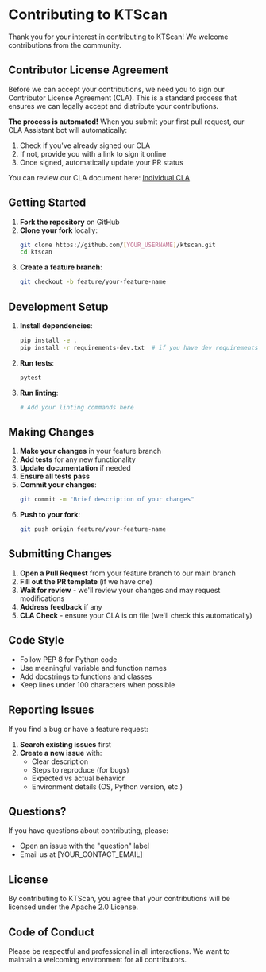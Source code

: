 # Contributing to KTScan

Thank you for your interest in contributing to KTScan! We welcome contributions from the community.

## Contributor License Agreement

Before we can accept your contributions, we need you to sign our Contributor License Agreement (CLA). This is a standard process that ensures we can legally accept and distribute your contributions.

**The process is automated!** When you submit your first pull request, our CLA Assistant bot will automatically:
1. Check if you've already signed our CLA
2. If not, provide you with a link to sign it online
3. Once signed, automatically update your PR status

You can review our CLA document here: [Individual CLA](https://gist.github.com/SOcr4t3s/dc91a5772f07885686ee156f45972f2a)

## Getting Started

1. **Fork the repository** on GitHub
2. **Clone your fork** locally:
   ```bash
   git clone https://github.com/[YOUR_USERNAME]/ktscan.git
   cd ktscan
   ```
3. **Create a feature branch**:
   ```bash
   git checkout -b feature/your-feature-name
   ```

## Development Setup

1. **Install dependencies**:
   ```bash
   pip install -e .
   pip install -r requirements-dev.txt  # if you have dev requirements
   ```

2. **Run tests**:
   ```bash
   pytest
   ```

3. **Run linting**:
   ```bash
   # Add your linting commands here
   ```

## Making Changes

1. **Make your changes** in your feature branch
2. **Add tests** for any new functionality
3. **Update documentation** if needed
4. **Ensure all tests pass**
5. **Commit your changes**:
   ```bash
   git commit -m "Brief description of your changes"
   ```
6. **Push to your fork**:
   ```bash
   git push origin feature/your-feature-name
   ```

## Submitting Changes

1. **Open a Pull Request** from your feature branch to our main branch
2. **Fill out the PR template** (if we have one)
3. **Wait for review** - we'll review your changes and may request modifications
4. **Address feedback** if any
5. **CLA Check** - ensure your CLA is on file (we'll check this automatically)

## Code Style

- Follow PEP 8 for Python code
- Use meaningful variable and function names
- Add docstrings to functions and classes
- Keep lines under 100 characters when possible

## Reporting Issues

If you find a bug or have a feature request:
1. **Search existing issues** first
2. **Create a new issue** with:
   - Clear description
   - Steps to reproduce (for bugs)
   - Expected vs actual behavior
   - Environment details (OS, Python version, etc.)

## Questions?

If you have questions about contributing, please:
- Open an issue with the "question" label
- Email us at [YOUR_CONTACT_EMAIL]

## License

By contributing to KTScan, you agree that your contributions will be licensed under the Apache 2.0 License.

## Code of Conduct

Please be respectful and professional in all interactions. We want to maintain a welcoming environment for all contributors.